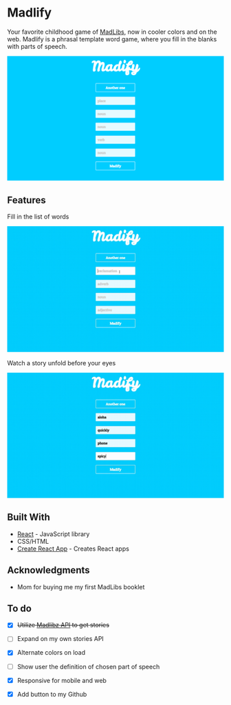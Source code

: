 # Madlify

Your favorite childhood game of [MadLibs](https://en.wikipedia.org/wiki/Mad_Libs), now in cooler colors and on the web. Madlify is a phrasal template word game, where you fill in the blanks with parts of speech.

![Image of Madify](./public/screen1.png)

## Features 

Fill in the list of words 

![Using Madify](./public/screenvid1.gif)


Watch a story unfold before your eyes 

![Using Madify](./public/screenvid2.gif)


## Built With
* [React](https://reactjs.org/) - JavaScript library 
* CSS/HTML 
* [Create React App](https://github.com/facebookincubator/create-react-app) - Creates React apps


## Acknowledgments 
* Mom for buying me my first MadLibs booklet 


## To do
- [x] ~~Utilize [Madlibz API](https://madlibz.herokuapp.com/api) to get stories~~ 
- [ ] Expand on my own stories API
- [x] Alternate colors on load
- [ ] Show user the definition of chosen part of speech 
- [x] Responsive for mobile and web 
- [x] Add button to my Github 

